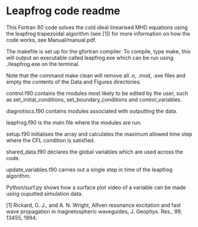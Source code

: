 # Leapfrog code readme
This Fortran 90 code solves the cold ideal linearised MHD equations using the leapfrog trapezoidal algorithm (see [1]) for more information on how the code works, see Manual/manual.pdf.

The makefile is set up for the gfortran compiler. To compile, type make, this will output an executable called leapfrog.exe which can be run using ./leapfrog.exe on the terminal.

Note that the command make clean will remove all .o, .mod, .exe files and empty the contents of the Data and Figures directories.

control.f90 contains the modules most likely to be edited by the user, such as set_initial_conditions, set_boundary_conditions and control_variables.

diagnotiscs.f90 contains modules associated with outputting the data.

leapfrog.f90 is the main file where the modules are run.

setup.f90 initialises the array and calculates the maximum allowed time step where the CFL condition is satisfied.

shared_data.f90 declares the global variables which are used across the code.

update_variables.f90 carries out a single step in time of the leapfrog algorithm.

Python/surf.py shows how a surface plot video of a variable can be made using ouputted simulation data.

[1] Rickard, G. J., and A. N. Wright, Alfven resonance excitation and fast wave propagation in magnetospheric waveguides, J. Geophys. Res., 99, 13455, 1994.
